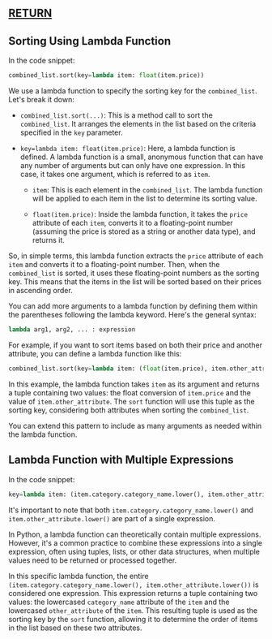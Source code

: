 ## [RETURN](https://github.com/plexoio/py/blob/main/documentation/snack/developer-snack/overview.md)

## Sorting Using Lambda Function

In the code snippet:

```python
combined_list.sort(key=lambda item: float(item.price))
```

We use a lambda function to specify the sorting key for the `combined_list`. Let's break it down:

- `combined_list.sort(...)`: This is a method call to sort the `combined_list`. It arranges the elements in the list based on the criteria specified in the `key` parameter.

- `key=lambda item: float(item.price)`: Here, a lambda function is defined. A lambda function is a small, anonymous function that can have any number of arguments but can only have one expression. In this case, it takes one argument, which is referred to as `item`.

  - `item`: This is each element in the `combined_list`. The lambda function will be applied to each item in the list to determine its sorting value.

  - `float(item.price)`: Inside the lambda function, it takes the `price` attribute of each `item`, converts it to a floating-point number (assuming the price is stored as a string or another data type), and returns it.

So, in simple terms, this lambda function extracts the `price` attribute of each `item` and converts it to a floating-point number. Then, when the `combined_list` is sorted, it uses these floating-point numbers as the sorting key. This means that the items in the list will be sorted based on their prices in ascending order.

You can add more arguments to a lambda function by defining them within the parentheses following the lambda keyword. Here's the general syntax:

```python
lambda arg1, arg2, ... : expression
```

For example, if you want to sort items based on both their price and another attribute, you can define a lambda function like this:

```python
combined_list.sort(key=lambda item: (float(item.price), item.other_attribute))
```

In this example, the lambda function takes `item` as its argument and returns a tuple containing two values: the float conversion of `item.price` and the value of `item.other_attribute`. The `sort` function will use this tuple as the sorting key, considering both attributes when sorting the `combined_list`.

You can extend this pattern to include as many arguments as needed within the lambda function.

## Lambda Function with Multiple Expressions

In the code snippet:

```python
key=lambda item: (item.category.category_name.lower(), item.other_attribute.lower())
```

It's important to note that both `item.category.category_name.lower()` and `item.other_attribute.lower()` are part of a single expression.

In Python, a lambda function can theoretically contain multiple expressions. However, it's a common practice to combine these expressions into a single expression, often using tuples, lists, or other data structures, when multiple values need to be returned or processed together.

In this specific lambda function, the entire `(item.category.category_name.lower(), item.other_attribute.lower())` is considered one expression. This expression returns a tuple containing two values: the lowercased `category_name` attribute of the `item` and the lowercased `other_attribute` of the `item`. This resulting tuple is used as the sorting key by the `sort` function, allowing it to determine the order of items in the list based on these two attributes.